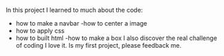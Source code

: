 In this project I learned to much about the code:
- how to make a navbar
-how to center a image
- how to  apply css
- how to built html
-how to make a box
I also discover the real challenge of coding I love it.
Is my first project, please feedback me.